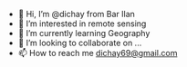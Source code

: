 - 👋 Hi, I’m @dichay from Bar Ilan
- 👀 I’m interested in remote sensing
- 🌱 I’m currently learning Geography
- 💞️ I’m looking to collaborate on ...
- 📫 How to reach me dichay69@gmail.com

<!---
dichay/dichay is a ✨ special ✨ repository because its `README.md` (this file) appears on your GitHub profile.
You can click the Preview link to take a look at your changes.
--->
